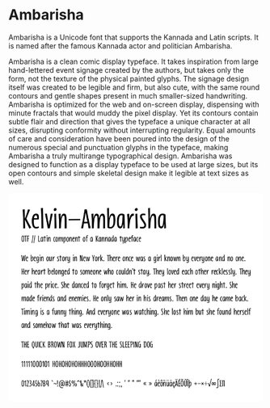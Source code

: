 # Ambarisha

Ambarisha is a Unicode font that supports the Kannada and Latin scripts. 
It is named after the famous Kannada actor and politician Ambarisha. 

Ambarisha is a clean comic display typeface. It takes inspiration from large hand-lettered event signage created by the authors, but takes only the form, not the texture of the physical painted glyphs. The signage design itself was created to be legible and firm, but also cute, with the same round contours and gentle shapes present in much smaller-sized handwriting. Ambarisha is optimized for the web and on-screen display, dispensing with minute fractals that would muddy the pixel display. Yet its contours contain subtle flair and direction that gives the typeface a unique character at all sizes, disrupting conformity without interrupting regularity. Equal amounts of care and consideration have been poured into the design of the numerous special and punctuation glyphs in the typeface, making Ambarisha a truly multirange typographical design. Ambarisha was designed to function as a display typeface to be used at large sizes, but its open contours and simple skeletal design make it legible at text sizes as well.

![Screenshot](screenshot.png?raw=true "Title")
